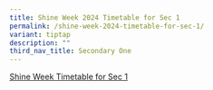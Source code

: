 ```yaml
---
title: Shine Week 2024 Timetable for Sec 1
permalink: /shine-week-2024-timetable-for-sec-1/
variant: tiptap
description: ""
third_nav_title: Secondary One
---
```

<p><a href="/files/Timetable/2024_NSS_Shine_Timetable_class_Sec1.pdf" rel="noopener noreferrer nofollow" target="_blank">Shine Week Timetable for Sec 1 </a>
</p>